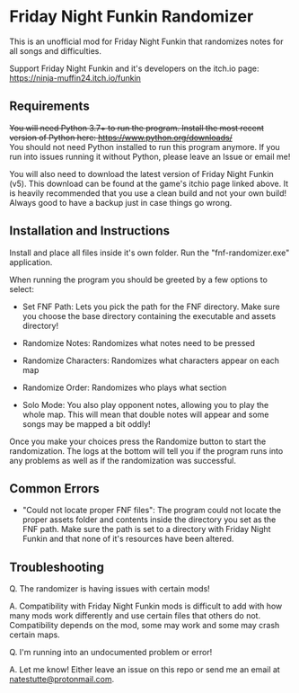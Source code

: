 # Friday Night Funkin Randomizer
This is an unofficial mod for Friday Night Funkin that randomizes notes for all songs and difficulties. 

Support Friday Night Funkin and it's developers on the itch.io page: https://ninja-muffin24.itch.io/funkin

## Requirements
<s>You will need Python 3.7+ to run the program. Install the most recent version of Python here: https://www.python.org/downloads/</s><br>
You should not need Python installed to run this program anymore. If you run into issues running it without Python, please leave an Issue or email me!

You will also need to download the latest version of Friday Night Funkin (v5). This download can be found at the game's itchio page linked above. It is heavily recommended that you use a clean build and not your own build! Always good to have a backup just in case things go wrong.

## Installation and Instructions
Install and place all files inside it's own folder. Run the "fnf-randomizer.exe" application.

When running the program you should be greeted by a few options to select:

- Set FNF Path: Lets you pick the path for the FNF directory. Make sure you choose the base directory containing the executable and assets directory!

- Randomize Notes: Randomizes what notes need to be pressed
- Randomize Characters: Randomizes what characters appear on each map
- Randomize Order: Randomizes who plays what section
- Solo Mode: You also play opponent notes, allowing you to play the whole map. This will mean that double notes will appear and some songs may be mapped a bit oddly!

Once you make your choices press the Randomize button to start the randomization. The logs at the bottom will tell you if the program runs into any problems as well as if the randomization was successful.

## Common Errors

- "Could not locate proper FNF files": The program could not locate the proper assets folder and contents inside the directory you set as the FNF path. Make sure the path is set to a directory with Friday Night Funkin and that none of it's resources have been altered. 

## Troubleshooting

Q. The randomizer is having issues with certain mods!

A. Compatibility with Friday Night Funkin mods is difficult to add with how many mods work differently and use certain files that others do not. Compatibility depends on the mod, some may work and some may crash certain maps.

Q. I'm running into an undocumented problem or error!

A. Let me know! Either leave an issue on this repo or send me an email at natestutte@protonmail.com.
